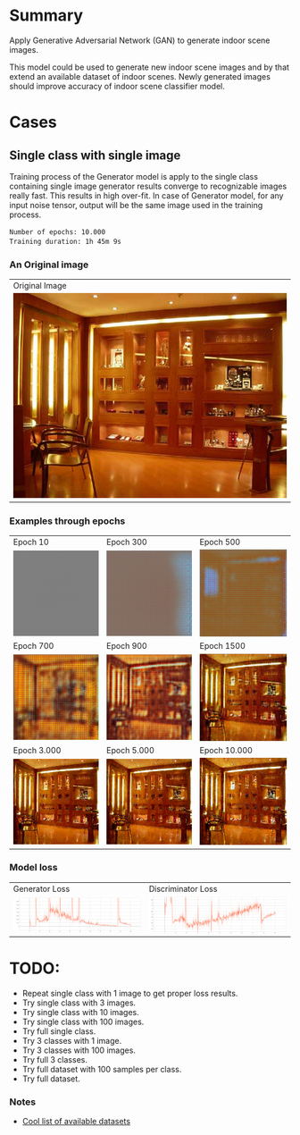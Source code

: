 # Summary
Apply Generative Adversarial Network (GAN) to generate indoor scene images. 

This model could be used to generate new indoor scene images and by that extend an available dataset of indoor scenes. Newly generated images should improve accuracy of indoor scene classifier model.

# Cases
## Single class with single image
Training process of the Generator model is apply to the single class containing single image generator results converge to recognizable images really fast. This results in high over-fit. In case of Generator model, for any input noise tensor, output will be the same image used in the training process.

```bash
Number of epochs: 10.000
Training duration: 1h 45m 9s
```

### An Original image
<center>
<table>
    <tr>
        <td>Original Image</td>
    </tr>
    <tr>
        <td><img src="assets/images/single_class_single_image/joyeria_rometsch03.jpg" alt=""></td>
    </tr>
</table>
</center>

### Examples through epochs
<center>
<table>
    <tr>
        <td>Epoch 10</td>
        <td>Epoch 300</td>
        <td>Epoch 500</td>
    </tr>
    <tr>
        <td><img src="assets/images/single_class_single_image/epoch_examples/image_at_epoch_0010_0000.png" alt=""></td>
        <td><img src="assets/images/single_class_single_image/epoch_examples/image_at_epoch_0300_0000.png" alt=""></td>
        <td><img src="assets/images/single_class_single_image/epoch_examples/image_at_epoch_0500_0000.png" alt=""></td>
    </tr>
    <tr>
        <td>Epoch 700</td>
        <td>Epoch 900</td>
        <td>Epoch 1500</td>
    </tr>
    <tr>
        <td><img src="assets/images/single_class_single_image/epoch_examples/image_at_epoch_0700_0000.png" alt=""></td>
        <td><img src="assets/images/single_class_single_image/epoch_examples/image_at_epoch_0900_0000.png" alt=""></td>
        <td><img src="assets/images/single_class_single_image/epoch_examples/image_at_epoch_1500_0000.png" alt=""></td>
    </tr>
    <tr>
        <td>Epoch 3.000</td>
        <td>Epoch 5.000</td>
        <td>Epoch 10.000</td>
    </tr>
    <tr>
        <td><img src="assets/images/single_class_single_image/epoch_examples/image_at_epoch_3000_0000.png" alt=""></td>
        <td><img src="assets/images/single_class_single_image/epoch_examples/image_at_epoch_5000_0000.png" alt=""></td>
        <td><img src="assets/images/single_class_single_image/epoch_examples/image_at_epoch_10000_0000.png" alt=""></td>
    </tr>
</table>
</center>

### Model loss
<center>
<table>
    <tr>
        <td>Generator Loss</td>
        <td>Discriminator Loss</td>
    </tr>
    <tr>
        <td><img src="assets/images/single_class_single_image/loss_examples/Screenshot from 2019-05-18 14-44-03.png"
                 alt=""></td>
        <td><img
                src="assets/images/single_class_single_image/loss_examples/Screenshot%20from%202019-05-18%2014-44-16.png"
                alt=""></td>
    </tr>
</table>
</center>

# TODO:
- Repeat single class with 1 image to get proper loss results.
- Try single class with 3 images.
- Try single class with 10 images.
- Try single class with 100 images.
- Try full single class.
- Try 3 classes with 1 image.
- Try 3 classes with 100 images.
- Try full 3 classes.
- Try full dataset with 100 samples per class.
- Try full dataset.

### Notes
- [Cool list of available datasets](https://github.com/awesomedata/awesome-public-datasets)